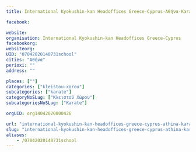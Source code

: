 ```yaml
---
title: International Kyokushin-kan Headoffices Greece-Cyprus-Αθήνα-Karate

facebook:

website:
organisation: International Kyokushin-kan Headoffices Greece-Cyprus
facebookorg:
websiteorg:
UID: "07042020140731school"
cities: "Αθήνα"
perioxi: ""
address: ""

places: [""]
categories: ["kleistou-xorou"]
subcategories: ["karate"]
categoryNoSLug: ["Κλειστού Χώρου"]
subcategoriesNoSLug: ["Karate"]

orgUID: org14042020000426

url: "international-kyokushin-kan-headoffices-greece-cyprus-athina-karate/athina//"
slug: "international-kyokushin-kan-headoffices-greece-cyprus-athina-karate"
aliases:
    - /07042020140731school
---
```





